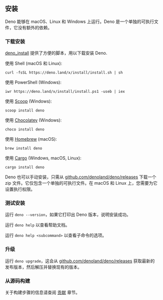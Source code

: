 ## 安装

Deno 能够在 macOS、Linux 和 Windows 上运行。Deno 是一个单独的可执行文件，它没有额外的依赖。

### 下载安装

[deno_install](https://github.com/denoland/deno_install) 提供了方便的脚本，用以下载安装 Deno.

使用 Shell (macOS 和 Linux):

```shell
curl -fsSL https://deno.land/x/install/install.sh | sh
```

使用 PowerShell (Windows):

```shell
iwr https://deno.land/x/install/install.ps1 -useb | iex
```

使用 [Scoop](https://scoop.sh/) (Windows):

```shell
scoop install deno
```

使用 [Chocolatey](https://chocolatey.org/packages/deno) (Windows):

```shell
choco install deno
```

使用 [Homebrew](https://formulae.brew.sh/formula/deno) (macOS):

```shell
brew install deno
```

使用 [Cargo](https://crates.io/crates/deno) (Windows, macOS, Linux):

```shell
cargo install deno
```

Deno 也可以手动安装，只需从 [github.com/denoland/deno/releases](https://github.com/denoland/deno/releases) 下载一个 zip 文件。它仅包含一个单独的可执行文件。在 macOS 和 Linux 上，您需要为它设置执行权限。

### 测试安装

运行 `deno --version`，如果它打印出 Deno 版本，说明安装成功。

运行 `deno help` 以查看帮助文档。

运行 `deno help <subcommand>` 以查看子命令的选项。

### 升级

运行 `deno upgrade`，这会从 [github.com/denoland/deno/releases](https://github.com/denoland/deno/releases) 获取最新的发布版本，然后解压并替换现有的版本。

### 从源码构建

关于构建步骤的信息请查阅 [贡献](../contributing.md) 章节。

